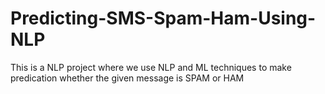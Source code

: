 # Predicting-SMS-Spam-Ham-Using-NLP
This is a NLP project where we use NLP and ML techniques to make predication whether the given message is SPAM or HAM
